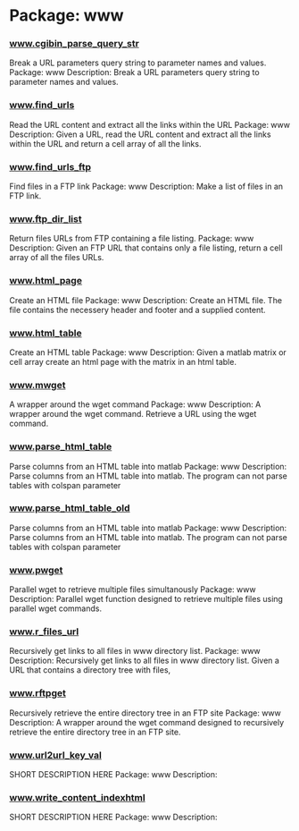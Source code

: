 # Package: www


### www.cgibin_parse_query_str

Break a URL parameters query string to parameter names and values. Package: www Description: Break a URL parameters query string to parameter names and values.


### www.find_urls

Read the URL content and extract all the links within the URL Package: www Description: Given a URL, read the URL content and extract all the links within the URL and return a cell array of all the links.


### www.find_urls_ftp

Find files in a FTP link Package: www Description: Make a list of files in an FTP link.


### www.ftp_dir_list

Return files URLs from FTP containing a file listing. Package: www Description: Given an FTP URL that contains only a file listing, return a cell array of all the files URLs.


### www.html_page

Create an HTML file Package: www Description: Create an HTML file. The file contains the necessery header and footer and a supplied content.


### www.html_table

Create an HTML table Package: www Description: Given a matlab matrix or cell array create an html page with the matrix in an html table.


### www.mwget

A wrapper around the wget command Package: www Description: A wrapper around the wget command. Retrieve a URL using the wget command.


### www.parse_html_table

Parse columns from an HTML table into matlab Package: www Description: Parse columns from an HTML table into matlab. The program can not parse tables with colspan parameter


### www.parse_html_table_old

Parse columns from an HTML table into matlab Package: www Description: Parse columns from an HTML table into matlab. The program can not parse tables with colspan parameter


### www.pwget

Parallel wget to retrieve multiple files simultanously Package: www Description: Parallel wget function designed to retrieve multiple files using parallel wget commands.


### www.r_files_url

Recursively get links to all files in www directory list. Package: www Description: Recursively get links to all files in www directory list. Given a URL that contains a directory tree with files,


### www.rftpget

Recursively retrieve the entire directory tree in an FTP site Package: www Description: A wrapper around the wget command designed to recursively retrieve the entire directory tree in an FTP site.


### www.url2url_key_val

SHORT DESCRIPTION HERE Package: www Description:


### www.write_content_indexhtml

SHORT DESCRIPTION HERE Package: www Description:


